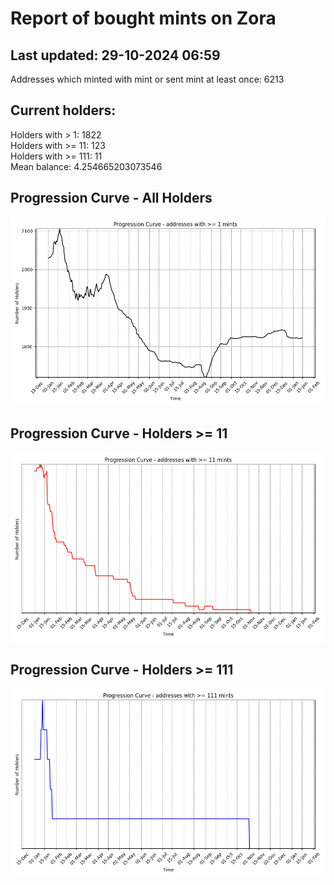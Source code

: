 # Report of bought mints on Zora
## Last updated: 29-10-2024 06:59
Addresses which minted with mint or sent mint at least once: 6213

## Current holders:
Holders with > 1: 1822  
Holders with >= 11: 123  
Holders with >= 111: 11  
Mean balance: 4.254665203073546  

## Progression Curve - All Holders
![addresses with >= 1 mint](progression_curve_all.png)
## Progression Curve - Holders >= 11
![addresses with >= 11 mints](progression_curve_gt_11.png)
## Progression Curve - Holders >= 111
![addresses with >= 111 mints](progression_curve_gt_111.png)
